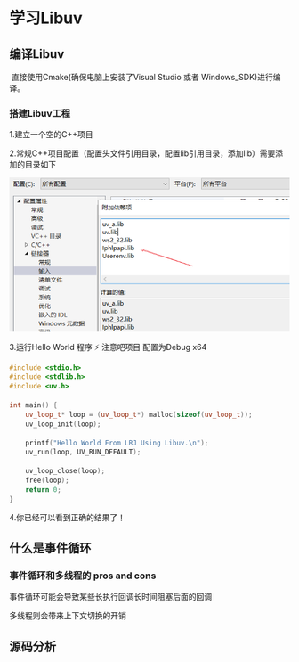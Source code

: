 

# 学习Libuv



## 编译Libuv

​	直接使用Cmake(确保电脑上安装了Visual Studio 或者 Windows_SDK)进行编译。



### 搭建Libuv工程

1.建立一个空的C++项目

2.常规C++项目配置（配置头文件引用目录，配置lib引用目录，添加lib）需要添加的目录如下

<img src="https://raw.githubusercontent.com/LinYUAN-code/Note/main/blogImage/image-20220509203657615.png" alt="image-20220509203657615" style="zoom:80%;" />



3.运行Hello World 程序 ⚡ 注意吧项目 配置为Debug x64

```c++
#include <stdio.h>
#include <stdlib.h>
#include <uv.h>

int main() {
    uv_loop_t* loop = (uv_loop_t*) malloc(sizeof(uv_loop_t));
    uv_loop_init(loop);

    printf("Hello World From LRJ Using Libuv.\n");
    uv_run(loop, UV_RUN_DEFAULT);

    uv_loop_close(loop);
    free(loop);
    return 0;
}
```

4.你已经可以看到正确的结果了！



## 什么是事件循环





### 事件循环和多线程的 pros and cons



事件循环可能会导致某些长执行回调长时间阻塞后面的回调

多线程则会带来上下文切换的开销



## 源码分析

